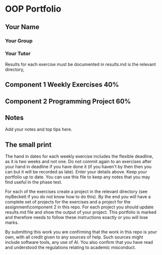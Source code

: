 
# OOP Portfolio
## Your Name
### Your Group
### Your Tutor


Results for each exercise must be documented in results.md is the relevant directory,

## Component 1 Weekly Exercises 40%

## Component 2 Programming Project 60%

## Notes
Add your notes and top tips here.

## The small print
The hand in dates for each weekly exercise includes the flexible deadline, as it is two weeks and not one.
Do not commit again to an exercises after your hand in deadline if you have done it (if you haven't by then then you can but it will be recorded as late).
Enter your details above. Keep your portfolio up to date.
You can use this file to keep any notes that you may find useful in the phase test.

For each of the exercises create a project in the relevant directory (see myBeckett if you do not know how to do this).
By the end you will have a complete set of projects for the exercises and a project for the assignment\component 2 in this repo.
For each project you should update results.md file and show the output of your project.
This portfolio is marked and therefore needs to follow these instructions exactly or you will lose marks.

By submitting this work you are confirming that the work in this repo is your own, with all credit given to any sources of help. Such sources might include software tools, any use of AI.
You also confirm that you have read and understood the regulations relating to academic misconduct.

